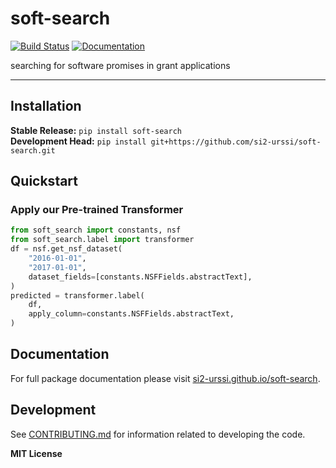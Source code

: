 # soft-search

[![Build Status](https://github.com/si2-urssi/soft-search/workflows/CI/badge.svg)](https://github.com/si2-urssi/soft-search/actions)
[![Documentation](https://github.com/si2-urssi/soft-search/workflows/Documentation/badge.svg)](https://si2-urssi.github.io/soft-search)

searching for software promises in grant applications

---

## Installation

**Stable Release:** `pip install soft-search`<br>
**Development Head:** `pip install git+https://github.com/si2-urssi/soft-search.git`

## Quickstart

### Apply our Pre-trained Transformer

```python
from soft_search import constants, nsf
from soft_search.label import transformer
df = nsf.get_nsf_dataset(
    "2016-01-01",
    "2017-01-01",
    dataset_fields=[constants.NSFFields.abstractText],
)
predicted = transformer.label(
    df,
    apply_column=constants.NSFFields.abstractText,
)
```

## Documentation

For full package documentation please visit [si2-urssi.github.io/soft-search](https://si2-urssi.github.io/soft-search).

## Development

See [CONTRIBUTING.md](CONTRIBUTING.md) for information related to developing the code.

**MIT License**
